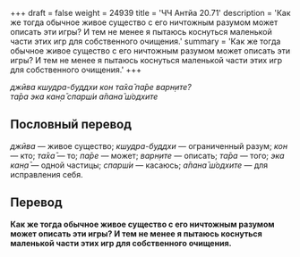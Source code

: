 +++
draft = false
weight = 24939
title = 'ЧЧ Антйа 20.71'
description = 'Как же тогда обычное живое существо с его ничтожным разумом может описать эти игры? И тем не менее я пытаюсь коснуться маленькой части этих игр для собственного очищения.'
summary = 'Как же тогда обычное живое существо с его ничтожным разумом может описать эти игры? И тем не менее я пытаюсь коснуться маленькой части этих игр для собственного очищения.'
+++

_джӣва кшудра-буддхи кон та̄ха̄ па̄ре варн̣ите?  
та̄ра эка кан̣а̄ спарш́и а̄пана̄ ш́одхите_

## Пословный перевод

_джӣва_ — живое существо; _кшудра_\-_буддхи_ — ограниченный разум; _кон_ — кто; _та̄ха̄_ — то; _па̄ре_ — может; _варн̣ите_ — описать; _та̄ра_ — того; _эка_ _кан̣а̄_ — одной частицы; _спарш́и_ — касаюсь; _а̄пана̄_ _ш́одхите_ — для исправления себя.

## Перевод

**Как же тогда обычное живое существо с его ничтожным разумом может описать эти игры? И тем не менее я пытаюсь коснуться маленькой части этих игр для собственного очищения.**
